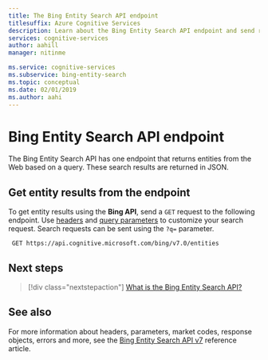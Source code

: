 ```yaml
---
title: The Bing Entity Search API endpoint
titlesuffix: Azure Cognitive Services
description: Learn about the Bing Entity Search API endpoint and send requests to it.
services: cognitive-services
author: aahill
manager: nitinme

ms.service: cognitive-services
ms.subservice: bing-entity-search
ms.topic: conceptual
ms.date: 02/01/2019
ms.author: aahi
---
```


# Bing Entity Search API endpoint


The Bing Entity Search API has one endpoint that returns entities from the Web based on a query. These search results are returned in JSON.

## Get entity results from the endpoint

To get entity results using the **Bing API**, send a `GET` request to the following endpoint. Use [headers](https://docs.microsoft.com/rest/api/cognitiveservices/bing-entities-api-v7-reference#headers) and [query parameters](https://docs.microsoft.com/rest/api/cognitiveservices/bing-entities-api-v7-reference#query-parameters) to customize your search request. Search requests can be sent using the `?q=` parameter.

```cURL
 GET https://api.cognitive.microsoft.com/bing/v7.0/entities
```

## Next steps

> [!div class="nextstepaction"]
> [What is the Bing Entity Search API?](overview.md)

## See also 

For more information about headers, parameters, market codes, response objects, errors and more, see the [Bing Entity Search API v7](https://docs.microsoft.com/rest/api/cognitiveservices/bing-entities-api-v7-reference) reference article.
